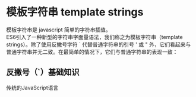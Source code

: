 # 模板字符串 template strings
模板字符串是 javascript 简单的字符串插值。  
ES6引入了一种新型的字符串字面量语法，我们称之为模板字符串（template strings）。除了使用反撇号字符 ` 代替普通字符串的引号 ' 或 " 外，它们看起来与普通字符串并无二致。在最简单的情况下，它们与普通字符串的表现一致：  
## 反撇号（`）基础知识
传统的JavaScript语言

